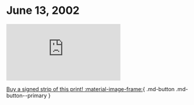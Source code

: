 # June 13, 2002

![](https://www.achewood.com/comic.php?date=06132002)

[Buy a signed strip of this print! :material-image-frame:](https://achewood-holiday-pop-up.myshopify.com/products/strip#06132002){ .md-button .md-button--primary }
